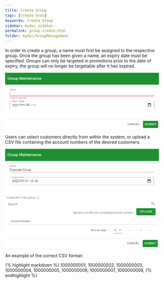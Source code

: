 ```yaml
---
title: Create Group
tags: [Create Grou]
keywords: Create Group
sidebar: mydoc_sidebar
permalink: group-create.html
folder: mydoc/GroupManagement
---
```


In order to create a group, a name must first be assigned to the respective group. Once the group has been given a name, an expiry date must be specified. Groups can only be targeted in promotions prior to the date of expiry, the group will no longer be targetable after it has expired. 

<img src="./img/GroupManagement/GroupCreate.png" alt="">

Users can select customers directly from within the system, or upload a CSV file containing the account numbers of the desired customers. 

<img src="./img/GroupManagement/GroupAddForm.png" alt="">

An example of the correct CSV format:

{% highlight markdown %}
1000000001,
1000000002,
1000000003,
1000000004,
1000000005,
1000000006,
1000000007,
1000000008,
{% endhighlight %}
